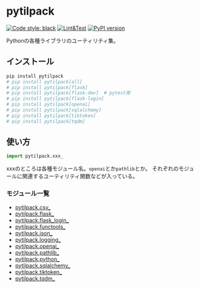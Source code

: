 # pytilpack

[![Code style: black](https://img.shields.io/badge/code%20style-black-000000.svg)](https://github.com/psf/black)
[![Lint&Test](https://github.com/ak110/pytilpack/actions/workflows/python-app.yml/badge.svg)](https://github.com/ak110/pytilpack/actions/workflows/python-app.yml)
[![PyPI version](https://badge.fury.io/py/pytilpack.svg)](https://badge.fury.io/py/pytilpack)

Pythonの各種ライブラリのユーティリティ集。

## インストール

```bash
pip install pytilpack
# pip install pytilpack[all]
# pip install pytilpack[flask]
# pip install pytilpack[flask-dev]  # pytest用
# pip install pytilpack[flask-login]
# pip install pytilpack[openai]
# pip install pytilpack[sqlalchemy]
# pip install pytilpack[tiktoken]
# pip install pytilpack[tqdm]
```

## 使い方

```python
import pytilpack.xxx_
```

xxxのところは各種モジュール名。`openai`とか`pathlib`とか。
それぞれのモジュールに関連するユーティリティ関数などが入っている。

### モジュール一覧

- [pytilpack.csv_](pytilpack/csv_.py)
- [pytilpack.flask_](pytilpack/flask_.py)
- [pytilpack.flask_login_](pytilpack/flask_.py)
- [pytilpack.functools_](pytilpack/functools_.py)
- [pytilpack.json_](pytilpack/json_.py)
- [pytilpack.logging_](pytilpack/logging_.py)
- [pytilpack.openai_](pytilpack/openai_.py)
- [pytilpack.pathlib_](pytilpack/pathlib_.py)
- [pytilpack.python_](pytilpack/python_.py)
- [pytilpack.sqlalchemy_](pytilpack/sqlalchemy_.py)
- [pytilpack.tiktoken_](pytilpack/tiktoken_.py)
- [pytilpack.tqdm_](pytilpack/tqdm_.py)
